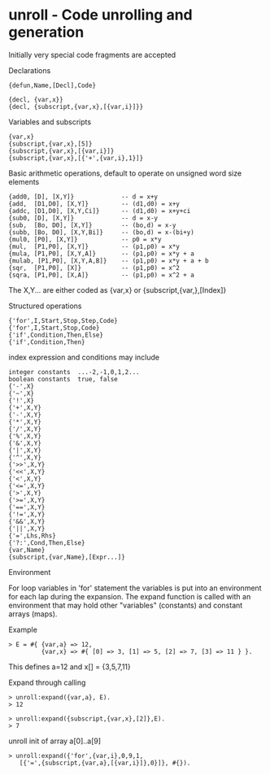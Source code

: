 # unroll - Code unrolling and generation

Initially very special code fragments are accepted

Declarations

    {defun,Name,[Decl],Code}

    {decl, {var,x}}
    {decl, {subscript,{var,x},[{var,i}]}}

Variables and subscripts

    {var,x}
    {subscript,{var,x},[5]}
    {subscript,{var,x},[{var,i}]}
    {subscript,{var,x},[{'+',{var,i},1}]}
    
Basic arithmetic operations, default to operate on unsigned word size elements

    {add0, [D], [X,Y]}             -- d = x+y
    {add,  [D1,D0], [X,Y]}         -- (d1,d0) = x+y
    {addc, [D1,D0], [X,Y,Ci]}      -- (d1,d0) = x+y+ci
    {sub0, [D], [X,Y]}             -- d = x-y
    {sub,  [Bo, D0], [X,Y]}        -- (bo,d) = x-y
    {subb, [Bo, D0], [X,Y,Bi]}     -- (bo,d) = x-(bi+y)
    {mul0, [P0], [X,Y]}            -- p0 = x*y
    {mul,  [P1,P0], [X,Y]}         -- (p1,p0) = x*y
    {mula, [P1,P0], [X,Y,A]}       -- (p1,p0) = x*y + a
    {mulab, [P1,P0], [X,Y,A,B]}    -- (p1,p0) = x*y + a + b
    {sqr,  [P1,P0], [X]}           -- (p1,p0) = x^2
    {sqra, [P1,P0], [X,A]}         -- (p1,p0) = x^2	+ a

The X,Y... are either coded as {var,x} or {subscript,{var,},[Index]} 

Structured operations

    {'for',I,Start,Stop,Step,Code}
    {'for',I,Start,Stop,Code}	
    {'if',Condition,Then,Else}
    {'if',Condition,Then}

index expression and conditions may include

    integer constants  ...-2,-1,0,1,2...
    boolean constants  true, false
    {'-',X}
    {'~',X}
    {'!',X}
    {'+',X,Y}
    {'-',X,Y}
    {'*',X,Y}
    {'/',X,Y}
    {'%',X,Y}
    {'&',X,Y}
    {'|',X,Y}
    {'^',X,Y}
    {'>>',X,Y}
    {'<<',X,Y}
    {'<',X,Y}
    {'<=',X,Y}
    {'>',X,Y}
    {'>=',X,Y}
    {'==',X,Y}
    {'!=',X,Y}
    {'&&',X,Y}
    {'||',X,Y}
    {'=',Lhs,Rhs}
    {'?:',Cond,Then,Else}
    {var,Name}
    {subscript,{var,Name},[Expr...]}

Environment

For loop variables in 'for' statement the variables
is put into an environment for each lap during the
expansion. The expand function is called with an environment
that may hold other "variables" (constants) and constant
arrays (maps).

Example

    > E = #{ {var,a} => 12,
             {var,x} => #{ [0] => 3, [1] => 5, [2] => 7, [3] => 11 } }.

This defines a=12 and x[] = {3,5,7,11}

Expand through calling

    > unroll:expand({var,a}, E).
    > 12

    > unroll:expand({subscript,{var,x},[2]},E).
    > 7

unroll init of array a[0]..a[9]

    > unroll:expand({'for',{var,i},0,9,1,
       [{'=',{subscript,{var,a},[{var,i}]},0}]}, #{}).

